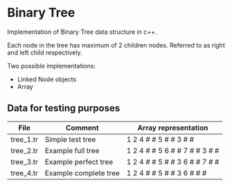 # Binary Tree

Implementation of Binary Tree data structure in c++.

Each node in the tree has maximum of 2 children nodes. Referred to as right and left child respectively.

Two possible implementations:
- Linked Node objects
- Array


## Data for testing purposes

| File     | Comment               | Array representation          |
|----------|-----------------------|-------------------------------|
|tree_1.tr | Simple test tree      | 1 2 4 # # 5 # # 3 # #         |
|tree_2.tr | Example full tree     | 1 2 4 # # 5 6 # # 7 # # 3 # # |
|tree_3.tr | Example perfect tree  | 1 2 4 # # 5 # # 3 6 # # 7 # # |
|tree_4.tr | Example complete tree | 1 2 4 # # 5 # # 3 6 # # #     |
